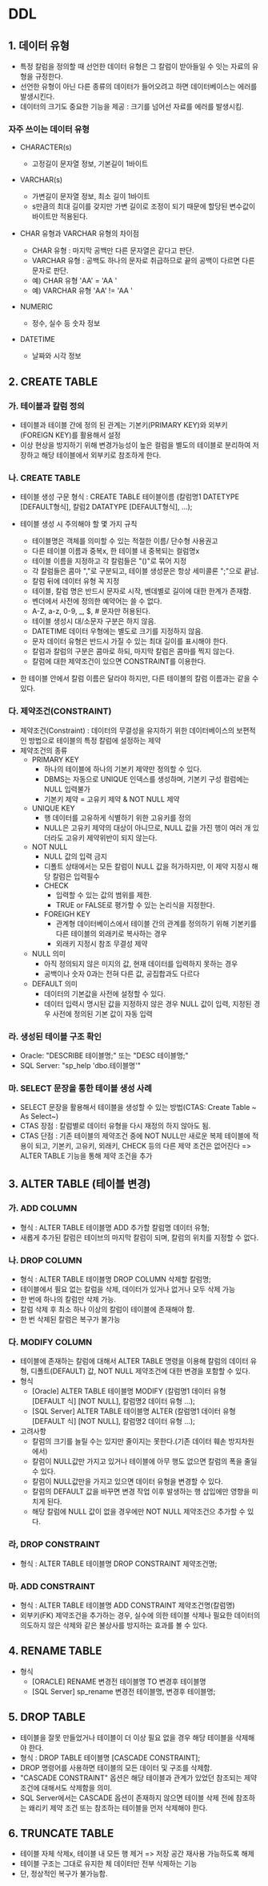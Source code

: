# DDL
## 1. 데이터 유형
- 특정 칼럼을 정의할 때 선언한 데이터 유형은 그 칼럼이 받아들일 수 잇는 자료의 유형을 규정한다.
- 선언한 유형이 아닌 다른 종류의 데이터가 들어오려고 하면 데이터베이스는 에러를 발생시킨다. 
- 데이터의 크기도 중요한 기능을 제공 : 크기를 넘어선 자료를 에러를 발생시킴.
### 자주 쓰이는 데이터 유형
- CHARACTER(s)
    - 고정길이 문자열 정보, 기본길이 1바이트
- VARCHAR(s) 
    - 가변길이 문자열 정보, 최소 길이 1바이트
    - s만큼의 최대 길이를 갖지만 가변 길이로 조정이 되기 때문에 할당된 변수값이 바이트만 적용된다.
- CHAR 유형과 VARCHAR 유형의 차이점
    - CHAR 유형 : 마지막 공백만 다른 문자열은 같다고 판단.
    - VARCHAR 유형 : 공백도 하나의 문자로 취급하므로 끝의 공백이 다르면 다른 문자로 판단.
    - 예) CHAR 유형 'AA' = 'AA '
    - 예) VARCHAR 유형 'AA' != 'AA '

- NUMERIC
    - 정수, 실수 등 숫자 정보
- DATETIME
    - 날짜와 시각 정보

## 2. CREATE TABLE
### 가. 테이블과 칼럼 정의
  - 테이블과 테이블 간에 정의 된 관계는 기본키(PRIMARY KEY)와 외부키(FOREIGN KEY)를 활용해서 설정
  - 이상 현상을 방지하기 위해 변경가능성이 높은 컬럼을 별도의 테이블로 분리하여 저장하고 해당 테이블에서 외부키로 참조하게 한다.
### 나. CREATE TABLE
  - 테이블 생성 구문 형식 : CREATE TABLE 테이블이름 (칼럼명1 DATETYPE [DEFAULT형식], 칼럼2 DATATYPE [DEFAULT형식], ...);
  - 테이블 생성 시 주의해야 할 몇 가지 규칙
      - 테이블명은 객체를 의미할 수 있는 적절한 이름/ 단수형 사용권고
      - 다른 테이블 이름과 중복x, 한 테이블 내 중복되는 컬럼명x
      - 테이블 이름을 지정하고 각 칼럼들은 "()"로 묶어 지정
      - 각 칼럼들은 콤마 ","로 구분되고, 테이블 생성문은 항상 세미콜론 ";"으로 끝남.
      - 칼럼 뒤에 데이터 유형 꼭 지정
      - 테이블, 칼럼 명은 반드시 문자로 시작, 벤데별로 길이에 대한 한계가 존재함.
      - 벤더에서 사전에 정의한 예약어는 쓸 수 없다.
      - A-Z, a-z, 0-9, _, $, # 문자만 허용된다.
      - 테이블 생성시 대/소문자 구분은 하지 않음.
      - DATETIME 데이터 우형에는 별도로 크기를 지정하지 않음.
      - 문자 데이터 유형은 반드시 가질 수 있는 최대 길이를 표시해야 한다.
      - 칼럼과 칼럼의 구분은 콤마로 하되, 마지막 칼럼은 콤마를 찍지 않는다.
      - 칼럼에 대한 제약조건이 있으면 CONSTRAINT를 이용한다.
 
  - 한 테이블 안에서 칼럼 이름은 달라야 하지만, 다른 테이블의 칼럼 이름과는 같을 수 있다.
### 다. 제약조건(CONSTRAINT)
  - 제약조건(Constraint) : 데이터의 무결성을 유지하기 위한 데이터베이스의 보편적인 방법으로 테이블의 특정 칼럼에 설정하는 제약
  - 제약조건의 종류
  	- PRIMARY KEY
  		- 하나의 테이블에 하나의 기본키 제약만 정의할 수 있다.
  		- DBMS는 자동으로 UNIQUE 인덱스를 생성하며, 기본키 구성 컬럼에는 NULL 입력불가
  		- 기본키 제약 = 고유키 제약 & NOT NULL 제약
  	- UNIQUE KEY
  		- 행 데이터를 고유하게 식별하기 위한 고유키를 정의
  		- NULL은 고유키 제약의 대상이 아니므로, NULL 값을 가진 행이 여러 개 있더라도 고유키 제약위반이 되지 않는다.
  	- NOT NULL
  		- NULL 값의 입력 금지
  		- 디폴트 상태에서는 모든 칼럼이 NULL 값을 허가하지만, 이 제약 지정시 해당 칼럼은 입력필수
		- CHECK
			- 입력할 수 있는 값의 범위를 제한. 
			- TRUE or FALSE로 평가할 수 있는 논리식을 지정한다.
		- FOREIGH KEY
			- 관계형 데이터베이스에서 테이블 간의 관계를 정의하기 위해 기본키를 다른 테이블의 외래키로 복사하는 경우
			- 외래키 지정시 참조 무결성 제약
	- NULL 의미
		- 아직 정의되지 않은 미지의 값, 현재 데이터를 입력하지 못하는 경우
		- 공백이나 숫자 0과는 전혀 다른 값, 공집합과도 다르다
	- DEFAULT 의미
		- 데이터의 기본값을 사전에 설정할 수 있다.
		- 데이터 입력시 명시된 값을 지정하지 않은 경우 NULL 값이 입력, 지정된 경우 사전에 정의된 기본 값이 자동 입력
		
### 라. 생성된 테이블 구조 확인
- Oracle: "DESCRIBE 테이블명;" 또는 "DESC 테이블명;"
- SQL Server: "sp_help 'dbo.테이블명'"

### 마. SELECT 문장을 통한 테이블 생성 사례
- SELECT 문장을 활용해서 테이블을 생성할 수 있는 방법(CTAS: Create Table ~ As Select~)
- CTAS 장점 : 칼럼별로 데이터 유형을 다시 재정의 하지 않아도 됨.
- CTAS 단점 : 기존 테이블의 제약조건 중에 NOT NULL만 새로운 복제 테이블에 적용이 되고, 기본키, 고유키, 외래키, CHECK 등의 다른 제약 조건은 없어진다 => ALTER TABLE 기능을 통해 제약 조건을 추가

## 3. ALTER TABLE (테이블 변경)
### 가. ADD COLUMN
- 형식 : ALTER TABLE 테이블명 ADD 추가할 칼럼명 데이터 유형; 
- 새롭게 추가된 칼럼은 테이브의 마지막 칼럼이 되며, 칼럼의 위치를 지정할 수 없다.
### 나. DROP COLUMN
- 형식 : ALTER TABLE 테이블명 DROP COLUMN 삭제할 칼럼명;
- 테이블에서 필요 없는 칼럼을 삭제, 데이터가 있거나 없거나 모두 삭제 가능
- 한 번에 하나의 칼럼만 삭제 가능.
- 칼럼 삭제 후 최소 하나 이상의 칼럼이 테이블에 존재해야 함.
- 한 번 삭제된 칼럼은 복구가 불가능
### 다. MODIFY COLUMN
- 테이블에 존재하는 칼럼에 대해서 ALTER TABLE 명령을 이용해 칼럼의 데이터 유형, 디폴트(DEFAULT) 값, NOT NULL 제약조건에 대한 변경을 포함할 수 있다.
- 형식
	- [Oracle] ALTER TABLE 테이블명 MODIFY (칼럼명1 데이터 유형 [DEFAULT 식] [NOT NULL], 칼럼명2 데이터 유형 ...);
	- [SQL Server] ALTER TABLE 테이블명 ALTER (칼럼명1 데이터 유형 [DEFAULT 식] [NOT NULL], 칼럼명2 데이터 유형 ...);
- 고려사항
	- 칼럼의 크기를 늘릴 수는 있지만 줄이지는 못한다.(기존 데이터 훼손 방지차원에서)
	- 칼럼이 NULL값만 가지고 있거나 테이블에 아무 행도 없으면 칼럼의 폭을 줄일 수 있다.
	- 칼럼이 NULL값만을 가지고 있으면 데이터 유형을 변경할 수 있다.
	- 칼럼의 DEFAULT 값을 바꾸면 변경 작업 이후 발생하는 행 삽입에만 영향을 미치게 된다.
	- 해당 칼럼에 NULL 값이 없을 경우에만 NOT NULL 제약조건으 추가할 수 있다.
### 라, DROP CONSTRAINT
- 형식 : ALTER TABLE 테이블명 DROP CONSTRAINT 제약조건명;
### 마. ADD CONSTRAINT
- 형식 : ALTER TABLE 테이블명 ADD CONSTRAINT 제약조건명(칼럼명)
- 외부키(FK) 제약조건을 추가하는 경우, 실수에 의한 테이블 삭제나 필요한 데이터의 의도하지 않은 삭제와 같은 불상사를 방지하는 효과를 볼 수 있다. 

## 4. RENAME TABLE
- 형식
	- [ORACLE] RENAME 변경전 테이블명 TO 변경후 테이블명
	- [SQL Server] sp_rename 변경전 테이블명, 변경후 테이블명;

## 5. DROP TABLE
- 테이블을 잘못 만들었거나 테이블이 더 이상 필요 없을 경우 해당 테이블을 삭제해야 한다. 
- 형식 : DROP TABLE 테이블명 [CASCADE CONSTRAINT];
- DROP 명령어를 사용하면 테이블의 모든 데이터 및 구조를 삭제함.
- "CASCADE CONSTRAINT" 옵션은 해당 테이블과 관계가 있었던 참조되는 제약조건에 대해서도 삭제함을 의미.
- SQL Server에서는 CASCADE 옵션이 존재하지 않으면 테이블 삭제 전에 참조하는 왜리키 제약 조건 또는 참조하는 테이블을 먼저 삭제해야 한다.

## 6. TRUNCATE TABLE
- 테이블 자체 삭제x, 테이블 내 모든 행 제거 => 저장 공간 재사용 가능하도록 해제
- 테이블 구조는 그대로 유지한 체 데이터만 전부 삭제하는 기능
- 단, 정상적인 복구가 불가능함.
